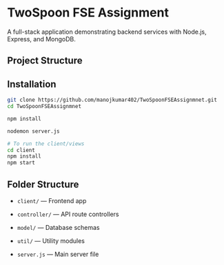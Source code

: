 # TwoSpoon FSE Assignment

A full-stack application demonstrating backend services with Node.js, Express, and MongoDB.

## Project Structure


## Installation

```bash
git clone https://github.com/manojkumar402/TwoSpoonFSEAssignmnet.git
cd TwoSpoonFSEAssignmnet

npm install

nodemon server.js

# To run the client/views
cd client
npm install
npm start
```
## Folder Structure
* `client/` — Frontend app

* `controller/` — API route controllers

* `model/` — Database schemas

* `util/` — Utility modules

* `server.js` — Main server file